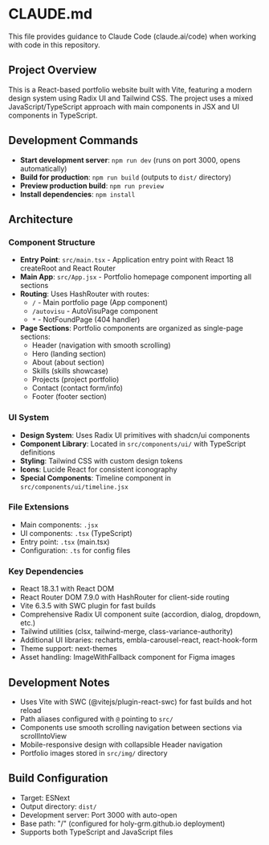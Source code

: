 # CLAUDE.md

This file provides guidance to Claude Code (claude.ai/code) when working with code in this repository.

## Project Overview

This is a React-based portfolio website built with Vite, featuring a modern design system using Radix UI and Tailwind CSS. The project uses a mixed JavaScript/TypeScript approach with main components in JSX and UI components in TypeScript.

## Development Commands

- **Start development server**: `npm run dev` (runs on port 3000, opens automatically)
- **Build for production**: `npm run build` (outputs to `dist/` directory)
- **Preview production build**: `npm run preview`
- **Install dependencies**: `npm install`

## Architecture

### Component Structure
- **Entry Point**: `src/main.tsx` - Application entry point with React 18 createRoot and React Router
- **Main App**: `src/App.jsx` - Portfolio homepage component importing all sections
- **Routing**: Uses HashRouter with routes:
  - `/` - Main portfolio page (App component)
  - `/autovisu` - AutoVisuPage component
  - `*` - NotFoundPage (404 handler)
- **Page Sections**: Portfolio components are organized as single-page sections:
  - Header (navigation with smooth scrolling)
  - Hero (landing section)
  - About (about section)
  - Skills (skills showcase)
  - Projects (project portfolio)
  - Contact (contact form/info)
  - Footer (footer section)

### UI System
- **Design System**: Uses Radix UI primitives with shadcn/ui components
- **Component Library**: Located in `src/components/ui/` with TypeScript definitions
- **Styling**: Tailwind CSS with custom design tokens
- **Icons**: Lucide React for consistent iconography
- **Special Components**: Timeline component in `src/components/ui/timeline.jsx`

### File Extensions
- Main components: `.jsx` 
- UI components: `.tsx` (TypeScript)
- Entry point: `.tsx` (main.tsx)
- Configuration: `.ts` for config files

### Key Dependencies
- React 18.3.1 with React DOM
- React Router DOM 7.9.0 with HashRouter for client-side routing
- Vite 6.3.5 with SWC plugin for fast builds
- Comprehensive Radix UI component suite (accordion, dialog, dropdown, etc.)
- Tailwind utilities (clsx, tailwind-merge, class-variance-authority)
- Additional UI libraries: recharts, embla-carousel-react, react-hook-form
- Theme support: next-themes
- Asset handling: ImageWithFallback component for Figma images

## Development Notes

- Uses Vite with SWC (@vitejs/plugin-react-swc) for fast builds and hot reload
- Path aliases configured with `@` pointing to `src/`
- Components use smooth scrolling navigation between sections via scrollIntoView
- Mobile-responsive design with collapsible Header navigation
- Portfolio images stored in `src/img/` directory

## Build Configuration

- Target: ESNext
- Output directory: `dist/`
- Development server: Port 3000 with auto-open
- Base path: "/" (configured for holy-grm.github.io deployment)
- Supports both TypeScript and JavaScript files